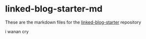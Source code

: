 # linked-blog-starter-md
These are the markdown files for the [linked-blog-starter](https://github.com/matthewwong525/linked-blog-starter) repository


i wanan cry

